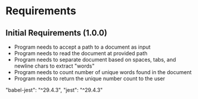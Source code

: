 # Requirements

## Initial Requirements (1.0.0)
- Program needs to accept a path to a document as input
- Program needs to read the document at provided path
- Program needs to separate document based on spaces, tabs, and newline chars to extract "words"
- Program needs to count number of unique words found in the document
- Program needs to return the unique number count to the user

"babel-jest": "^29.4.3",
    "jest": "^29.4.3"